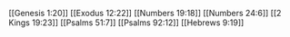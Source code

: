 [[Genesis 1:20]]
[[Exodus 12:22]]
[[Numbers 19:18]]
[[Numbers 24:6]]
[[2 Kings 19:23]]
[[Psalms 51:7]]
[[Psalms 92:12]]
[[Hebrews 9:19]]

